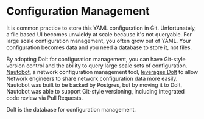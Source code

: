 # Configuration Management

It is common practice to store this YAML configuration in Git. Unfortunately, a file based UI becomes unwieldy at scale because it's not queryable. For large scale configuration management, you often grow out of YAML. Your configuration becomes data and you need a database to store it, not files.

By adopting Dolt for configuration management, you can have Git-style version control and the ability to query large scale sets of configuration. [Nautobot](https://github.com/nautobot/nautobot), a network configuration management tool, [leverages Dolt](https://www.dolthub.com/blog/2021-09-24-announcing-nautobot-on-dolt/) to allow Network engineers to share network configuration data more easily. Nautobot was built to be backed by Postgres, but by moving it to Dolt, Nautobot was able to support Git-style versioning, including integrated code review via Pull Requests.

Dolt is the database for configuration management.
